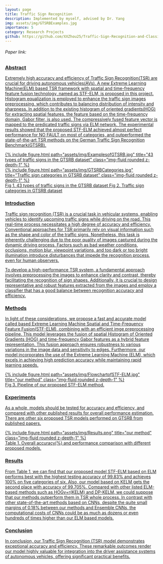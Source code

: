 ```yaml
---
layout: page
title: Traffic Sign Recognition
description: Implemented by myself, advised by Dr. Yang
img: assets/img/GTSRBExamples.jpg
importance: 5
category: Research Projects
github: https://github.com/XXZhou25/Traffic-Sign-Recognition-and-Classificatfion.git
---
```


<h6> Paper link: </h6>
<a href="'assets/pdf/Extreme Learning Machine with Spatial and Time-Frequency Feature Fusion for High Performance Traffic Sign Recognition.pdf}">

<h3 class="container-title"> Abstract </h3>

Extremely high accuracy and efficiency of Traffic Sign Recognition(TSR) are crucial for driving autonomous vehicles(AVs). A new Extreme Learning Machine(ELM) based TSR framework with spatial and time-frequency feature fusion technology, named as STF-ELM, is proposed in this project. Histogram equalization is employed to enhance the traffic sign images preprocessing, which contributes to balancing distribution of intensity and sharpness. In addition to the existing histogram of oriented gradients(HOG) for extracting spatial features, the feature based on the time-frequency domain, Gabor filter, is also used. The compressively fused feature vector is mapped to the predicated traffic signs via ELM network. The experimental results showed that the proposed STF-ELM achieved almost perfect performance for NO FAULT on most of categories, and outperformed the state-of-the-art TSR methods on the German Traffic Sign Recognition Benchmark(GTSRB).

<div class="row">
    <div class="col-sm-5 mt-3 mt-md-0">
        {% include figure.html path="assets/img/ExamplesofGTSRB.jpg" title="43 types of  traffic signs in the GTSRB dataset" class="img-fluid rounded z-depth-1" %}
    </div>
    <div class="col-sm-7 mt-3 mt-md-0">
        {% include figure.html path="assets/img/GTSRBCategories.jpg" title="Traffic sign categories in GTSRB dataset" class="img-fluid rounded z-depth-1" %}
    </div>
</div>
<div class="caption">
    Fig 1. 43 types of  traffic signs in the GTSRB dataset    Fig 2. Traffic sign categories in GTSRB dataset
</div>

<h3 class="container-title"> Introduction </h3>

Traffic sign recognition (TSR) is a crucial task in vehicular systems, enabling vehicles to identify upcoming traffic signs while driving on the road. This real-time process necessitates a high degree of accuracy and efficiency. Conventional approaches for TSR primarily rely on visual information such as the shape and color of the traffic signs. Nonetheless, this task is inherently challenging due to the poor quality of images captured during the dynamic driving process. Factors such as bad weather conditions, occlusions, motion blur, viewpoint variations, and too dark or too bright illumination introduce disturbances that impede the recognition process, even for human observers.

To develop a high-performance TSR system, a fundamental approach involves preprocessing the images to enhance clarity and contrast, thereby facilitating the recognition of sign shapes. Additionally, it is crucial to design representative and robust features extracted from the images and employ a classifier that has a good balance between recognition accuracy and efficiency.

<h3 class="container-title"> Methods </h3>

In light of these considerations, we propose a fast and accurate model called based Extreme Learning Machine Spatial and Time-Frequency Feature Fusion(STF-ELM), combining with an efficient imge preprocessing pipeline. This model leverages the fusion of spatial Histogram of Oriented Gradients (HOG) and time-frequency Gabor features as a hybrid feature representation. This fusion approach ensures robustness to various variations in the image data and sensitivity to edges. Furthermore, our model incorporates the use of the Extreme Learning Machine (ELM), which excels in achieving high prediction accuracy while maintaining rapid learning speeds.


<div class="row">
    <div class="col-sm mt-3 mt-md-0">
        {% include figure.html path="assets/img/FlowchartofSTF-ELM.jpg" title="our method" class="img-fluid rounded z-depth-1" %}
    </div>
</div>
<div class="caption">
    Fig 3. Pipeline of our proposed STF-ELM method.
</div>

<h3 class="container-title"> Experiments </h3>

As a whole, models should be tested for accuracy and efficiency, and compared with other published results for overall performance estimation. There are other six proposed TSR models performed on GTSRB from published papers. 

<div class="row">
    <div class="col-sm mt-3 mt-md-0">
        {% include figure.html path="assets/img/Results.png" title="our method" class="img-fluid rounded z-depth-1" %}
    </div>
</div>
<div class="caption">
    Table 1. Overall accuracy(%) and performance comparison with different proposed models.
</div>

<h3 class="container-title"> Results </h3>

From Table 1, we can find that our proposed model STF-ELM based on ELM performs best with the highest testing accuracy of 99.83% and achieves 100% on five categories of six. Also, our model based on KELM gets the second place with accuracy of 99.705%. Compared with other listed ELM-based methods such as HOGv+r(KELM) and DP-KELM, we could suppose that our methods outperform them in TSR whole process. In contrast with other state-of-the-art methods based on CNNs, despite the quite small margins of 0.18% between our methods and Ensemble CNNs, the computational costs of CNNs could be as much as dozens or even hundreds of times higher than our ELM based models.

<h3 class="container-title"> Conclusion </h3>

In conclusion, our Traffic Sign Recognition (TSR) model demonstrates exceptional accuracy and efficiency. These remarkable outcomes render our model highly valuable for integration into the driver assistance systems of autonomous vehicles, offering significant practical benefits.








